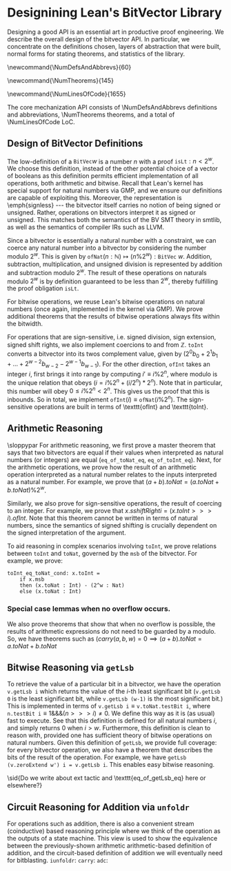# Designining Lean's BitVector Library

Designing a good API is an essential art in productive proof engineering.
We describe the overall design of the bitvector API.
In particular, we concentrate on the definitions chosen, layers of abstraction that were built,
normal forms for stating theorems, and statistics of the library.

<!---
$ lean4/lean4/src/Init/Data/BitVec $ grep -E "^(def|abbrev|protected def|private def) " *.lean | wc -l -->
\newcommand{\NumDefsAndAbbrevs}{60}
<!---
lean4/lean4/src/Init/Data/BitVec $ grep -E "^(theorem|private theorem) " *.lean | wc -l
-->
\newcommand{\NumTheorems}{145}

<!---
lean4/lean4/src/Init/Data/BitVec $ cloc . 
-->
\newcommand{\NumLinesOfCode}{1655}

The core mechanization API consists of \NumDefsAndAbbrevs definitions and abbreviations, \NumTheorems theorems, and a total of \NumLinesOfCode LoC. 

## Design of BitVector Definitions

The low-definition of a $\texttt{BitVec} w$ is a number $n$ with a proof $\texttt{isLt} : n < 2^w$.
We choose this definition, instead of the other potential choice of a vector of booleans as this definition permits efficient implementation of all operations, both arithmetic and bitwise. Recall that Lean's kernel has special support for natural numbers via GMP, and we ensure our definitions are capable of exploiting this.
Moreover, the representation is \emph{signless} --- the bitvector itself carries no notion of being signed or unsigned.
Rather, operations on bitvectors interpret it as signed or unsigned.
This matches both the semantics of the BV SMT theory in smtlib,
as well as the semantics of compiler IRs such as LLVM.


Since a bitvector is essentially a natural number with a constraint, we can coerce any natural number
into a bitvector by considering the number modulo $2^w$.
This is given by $\texttt{ofNat} (n :  \mathbb N) \mapsto (n \% 2^w) : \texttt{BitVec}~w$.
Addition, subtraction, multiplication, and unsigned division is represented by addition and subtraction modulo $2^w$.
The result of these operations on naturals modulo $2^w$ is by definition guaranteed to be less than $2^w$, thereby fulfilling the proof obligation `isLt`.


For bitwise operations, we reuse Lean's bitwise operations on natural numbers (once again, implemented in the kernel via GMP). We prove additional theorems that the results of bitwise operations always fits within the bitwidth.

For operations that are sign-sensitive, i.e. signed division, sign extension, signed shift rights,
we also implement coercions to and from $\mathbb Z$. `toInt` converts a bitvector into its twos
complement value, given by $(2^0 b_0 + 2^1 b_1 + \dots + 2^{w-2} b_{w-2} - 2^{w-1} b_{w-1})$.
For the other direction, `ofInt` takes an integer $i$, first brings it into range by computing $i' \equiv i \% 2^n$, where modulo is the unique relation that obeys $(i = i \% 2^n + (i / 2^n) * 2^n)$. Note that in particular,
this number will obey $0 \leq i \% 2^n < 2^n$.
This gives us the proof that this is inbounds. So in total, we implement $\texttt{ofInt}(i) \equiv \texttt{ofNat} (i \% 2^n)$. The sign-sensitive operations are built in terms of \texttt{ofInt} and \texttt{toInt}.

## Arithmetic Reasoning

\sloppypar
For arithmetic reasoning, we first prove a master theorem that says that two bitvectors are equal if their values when interpreted as natural numbers (or integers) are equal (`eq_of_toNat_eq`, `eq_of_toInt_eq`).
Next, for the arithmetic operations, we prove how the result of an arithmetic operation interpreted
as a natural number relates to the inputs interpreted as a natural number. For example, we prove that
$(a + b).toNat = (a.toNat + b.toNat) \% 2^w$.

Similarly, we also prove for sign-sensitive operations, the result of coercing to an integer.
For example, we prove that $x.sshiftRight i = (x.toInt >>> i).ofInt$.
Note that this theorem cannot be written in terms of natural numbers,
since the semantics of signed shifting is crucially dependent on the signed interpretation of the argument.

To aid reasoning in complex scenarios involving `toInt`,
we prove relations between `toInt` and `toNat`, governed by the `msb` of the bitvector.
For example, we prove:

<!-- TODO: move this into a large figure with all the key theorems. -->
```
toInt_eq_toNat_cond: x.toInt =
	if x.msb
	then (x.toNat : Int) - (2^w : Nat)
	else (x.toNat : Int)
```

### Special case lemmas when no overflow occurs.

We also prove theorems that show that when no overflow is possible, the results of arithmetic expressions
do not need to be guarded by a modulo. So, we have theorems such as $(carry(a, b, w) = 0 \implies (a + b).toNat = a.toNat + b.toNat$

## Bitwise Reasoning via `getLsb`

To retrieve the value of a particular bit in a bitvector, we have the operation `v.getLsb i` which returns the value of the $i$-th least significant bit (`v.getLsb 0` is the least significant bit, while `v.getLsb (w-1)` is the most significant bit.)
This is implemented in terms of $\texttt{v.getLsb i} \equiv \texttt{v.toNat.testBit i}$,
where $\texttt{n.testBit i} \equiv 1 \&\&\& (n >>> i) \neq 0$.
We define this way as it is (as usual) fast to execute.
See that this definition is defined for all natural numbers $i$, and simply returns $0$ when $i > w$.
Furthermore, this definition is clean to reason with, provided one has sufficient theory of bitwise operations on natural numbers.
Given this definition of `getLsb`, we provide full coverage: for every bitvector operation,
we also have a theorem that describes the bits of the result of the operation.
For example, we have `getLsb (v.zeroExtend w') i = v.getLsb i`.
This enables easy bitwise reasoning.

\sid{Do we write about ext tactic and \texttt{eq\_of\_getLsb\_eq} here or elsewhere?}

## Circuit Reasoning for Addition via `unfoldr`

For operations such as addition, there is also a convenient stream (coinductive) based reasoning
principle where we think of the operation as the outputs of a state machine.
This view is used to show the equivalence between the previously-shown arithmetic arithmetic-based definition of addition,
and the circuit-based definition of addition we will eventually need for bitblasting.
`iunfoldr`:
`carry`:
`adc`:
